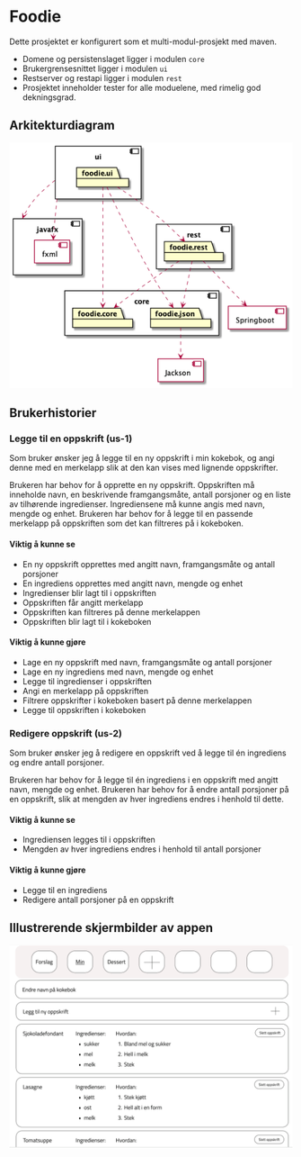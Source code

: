 # Foodie

Dette prosjektet er konfigurert som et multi-modul-prosjekt med maven. 
- Domene og persistenslaget ligger i modulen `core`
- Brukergrensesnittet ligger i modulen `ui`
- Restserver og restapi ligger i modulen `rest`
- Prosjektet inneholder tester for alle moduelene, med rimelig god dekningsgrad.

## Arkitekturdiagram

![Arkitektur](architecture.png)

## Brukerhistorier

### Legge til en oppskrift (us-1)

Som bruker ønsker jeg å legge til en ny oppskrift i min kokebok, og angi denne med en merkelapp slik at den kan vises med lignende oppskrifter.  

Brukeren har behov for å opprette en ny oppskrift. Oppskriften må inneholde navn, en beskrivende framgangsmåte, antall porsjoner og en liste av tilhørende ingredienser. Ingrediensene må kunne angis med navn, mengde og enhet. Brukeren har behov for å legge til en passende merkelapp på oppskriften som det kan filtreres på i kokeboken. 

#### Viktig å kunne se
- En ny oppskrift opprettes med angitt navn, framgangsmåte og antall porsjoner 
- En ingrediens opprettes med angitt navn, mengde og enhet
- Ingredienser blir lagt til i oppskriften
- Oppskriften får angitt merkelapp
- Oppskriften kan filtreres på denne merkelappen
- Oppskriften blir lagt til i kokeboken

#### Viktig å kunne gjøre
- Lage en ny oppskrift med navn, framgangsmåte og antall porsjoner
- Lage en ny ingrediens med navn, mengde og enhet
- Legge til ingredienser i oppskriften
- Angi en merkelapp på oppskriften
- Filtrere oppskrifter i kokeboken basert på denne merkelappen
- Legge til oppskriften i kokeboken


### Redigere oppskrift (us-2)

Som bruker ønsker jeg å redigere en oppskrift ved å legge til én ingrediens og endre antall porsjoner. 

Brukeren har behov for å legge til én ingrediens i en oppskrift med angitt navn, mengde og enhet. Brukeren har behov for å endre antall porsjoner på en oppskrift, slik at mengden av hver ingrediens endres i henhold til dette. 

#### Viktig å kunne se

- Ingrediensen legges til i oppskriften
- Mengden av hver ingrediens endres i henhold til antall porsjoner

#### Viktig å kunne gjøre

- Legge til en ingrediens
- Redigere antall porsjoner på en oppskrift 

## Illustrerende skjermbilder av appen
![kokebok](kokebok.png)
